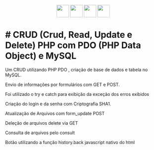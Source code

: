    <div style="display: inline_block" align="center"><br>
     <img align="center" height="40" width="40" src="https://lksistemas.com.br/img/icons/PHP-Dark.svg">
     <img align="center" height="40" width="40" src="https://lksistemas.com.br/img/icons/HTML.svg">
     <img align="center" height="40" width="40" src="https://lksistemas.com.br/img/icons/MySQL-Light.svg">     
     <img align="center" height="40" width="40" src="https://lksistemas.com.br/img/icons/JavaScript.svg">

</div>
<h1># CRUD (Crud, Read, Update e Delete) PHP com PDO (PHP Data Object) e MySQL</h1>
<p>Um CRUD utilizando PHP PDO , criação de base de dados e tabela no MySQL.</p>
<p>Envio de informações por formulários com GET e POST.</p>
<p>Foi utilizado o try e catch para exibição da exceção dos erros exibidos</p>
<p>Criação do login e da senha com Criptografia SHA1.</p>
<p>Atualização de Arquivos com form_update POST</p>
<p>Deleção de arquivos delete via GET</p>
<p>Consulta de arquivos pelo consult</p>
<p>Botão utilizando a função history.back javascript nativo do html<p/>

